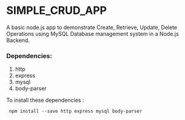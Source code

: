 # SIMPLE_CRUD_APP
A basic node.js app to demonstrate Create, Retrieve, Update, Delete Operations using MySQL Database management system in a Node.js Backend.

### Dependencies:
1. http
2. express
3. mysql
4. body-parser

To install these dependencies :
<pre><code> npm install --save http express mysql body-parser </code></pre>
